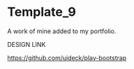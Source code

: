 # Template_9
A work of mine added to my portfolio.

DESIGN LINK

https://github.com/uideck/play-bootstrap
